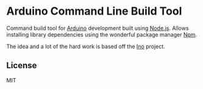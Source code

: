 # Arduino Command Line Build Tool

Command build tool for [Arduino][arduino] development built using
[Node.js][nodejs]. Allows installing library dependencies using the wonderful 
package manager [Npm][npm].

The idea and a lot of the hard work is based off the [Ino][ino] project.

## License

MIT

[nodejs]: http://nodejs.org/ "Node.js"
[arduino]: http://arduino.cc/ "Arduino"
[ino]: http://inotool.org/ "Ino Build Tool"
[npm]: http://npmjs.org/ "Node Package Manager"